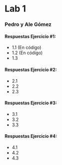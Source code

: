 # Lab 1

### Pedro y Ale Gómez



#### Respuestas Ejercicio #1:
- 1.1 (En código)
- 1.2 (En código)
- 1.3 

#### Respuestas Ejercicio #2:
- 2.1 
- 2.2 
- 2.3 


#### Respuestas Ejercicio #3:
- 3.1 
- 3.2 
- 3.3 

#### Respuestas Ejercicio #4:
- 4.1 
- 4.2 
- 4.3 